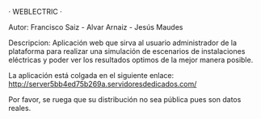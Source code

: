· WEBLECTRIC ·

Autor: Francisco Saiz - Alvar Arnaiz - Jesús Maudes

Descripcion: Aplicación web que sirva al usuario administrador de la plataforma para realizar una simulación de escenarios de instalaciones eléctricas y poder ver los resultados optimos de la mejor manera posible.

La aplicación está colgada en el siguiente enlace: http://server5bb4ed75b269a.servidoresdedicados.com/

Por favor, se ruega que su distribución no sea pública pues son datos reales.
